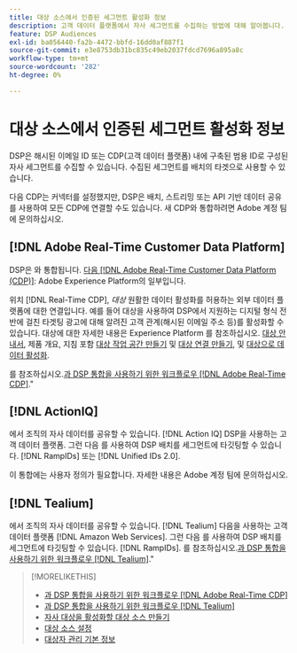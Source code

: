 ```yaml
---
title: 대상 소스에서 인증된 세그먼트 활성화 정보
description: 고객 데이터 플랫폼에서 자사 세그먼트를 수집하는 방법에 대해 알아봅니다.
feature: DSP Audiences
exl-id: ba056440-fa2b-4472-bbfd-16dd0af887f1
source-git-commit: e3e8753db31bc835c49eb2037fdcd7696a895a8c
workflow-type: tm+mt
source-wordcount: '282'
ht-degree: 0%

---
```


# 대상 소스에서 인증된 세그먼트 활성화 정보

DSP은 해시된 이메일 ID 또는 CDP(고객 데이터 플랫폼) 내에 구축된 범용 ID로 구성된 자사 세그먼트를 수집할 수 있습니다. 수집된 세그먼트를 배치의 타겟으로 사용할 수 있습니다.

다음 CDP는 커넥터를 설정했지만, DSP은 배치, 스트리밍 또는 API 기반 데이터 공유를 사용하여 모든 CDP에 연결할 수도 있습니다. 새 CDP와 통합하려면 Adobe 계정 팀에 문의하십시오.

## [!DNL Adobe Real-Time Customer Data Platform]

DSP은 와 통합됩니다. [다음 [!DNL Adobe Real-Time Customer Data Platform (CDP)]](https://experienceleague.adobe.com/docs/experience-platform/rtcdp/overview.html): Adobe Experience Platform의 일부입니다.

위치 [!DNL Real-Time CDP], *대상* 원활한 데이터 활성화를 허용하는 외부 데이터 플랫폼에 대한 연결입니다. 예를 들어 대상을 사용하여 DSP에서 지원하는 디지털 형식 전반에 걸친 타겟팅 광고에 대해 알려진 고객 관계(해시된 이메일 주소 등)를 활성화할 수 있습니다. 대상에 대한 자세한 내용은 Experience Platform 를 참조하십시오. [대상 안내서](https://experienceleague.adobe.com/docs/experience-platform/destinations/home.html), 제품 개요, 지침 포함 [대상 작업 공간 만들기](https://experienceleague.adobe.com/docs/experience-platform/destinations/ui/destinations-workspace.html) 및 [대상 연결 만들기](https://experienceleague.adobe.com/docs/experience-platform/destinations/ui/connect-destination.html), 및 [대상으로 데이터 활성화](https://experienceleague.adobe.com/docs/experience-platform/destinations/ui/activate/activate-segment-streaming-destinations.html).

를 참조하십시오.[과 DSP 통합을 사용하기 위한 워크플로우 [!DNL Adobe Real-Time CDP]](/help/dsp/audiences/sources/source-adobe-rtcdp.md).&quot;

## [!DNL ActionIQ]

에서 조직의 자사 데이터를 공유할 수 있습니다. [!DNL Action IQ] DSP을 사용하는 고객 데이터 플랫폼. 그런 다음 를 사용하여 DSP 배치를 세그먼트에 타깃팅할 수 있습니다. [!DNL RampIDs] 또는 [!DNL Unified IDs 2.0].

이 통합에는 사용자 정의가 필요합니다. 자세한 내용은 Adobe 계정 팀에 문의하십시오.

## [!DNL Tealium]

에서 조직의 자사 데이터를 공유할 수 있습니다. [!DNL Tealium] 다음을 사용하는 고객 데이터 플랫폼 [!DNL Amazon Web Services]. 그런 다음 를 사용하여 DSP 배치를 세그먼트에 타깃팅할 수 있습니다. [!DNL RampIDs]. 를 참조하십시오.[과 DSP 통합을 사용하기 위한 워크플로우 [!DNL Tealium]](/help/dsp/audiences/sources/source-tealium.md).&quot;

>[!MORELIKETHIS]
>
>* [과 DSP 통합을 사용하기 위한 워크플로우 [!DNL Adobe Real-Time CDP]](/help/dsp/audiences/sources/source-adobe-rtcdp.md)
>* [과 DSP 통합을 사용하기 위한 워크플로우 [!DNL Tealium]](/help/dsp/audiences/sources/source-tealium.md)
>* [자사 대상을 활성화할 대상 소스 만들기](source-create.md)
>* [대상 소스 설정](source-settings.md)
>* [대상자 관리 기본 정보](/help/dsp/audiences/audience-about.md)

<!--
>* [Workflow for Using the DSP Integration with [!DNL ActionIQ]](/help/dsp/audiences/sources/source-actioniq.md)
-->
